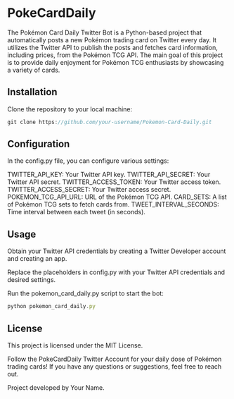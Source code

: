 # PokeCardDaily

The Pokémon Card Daily Twitter Bot is a Python-based project that automatically posts a new Pokémon trading card on Twitter every day. It utilizes the Twitter API to publish the posts and fetches card information, including prices, from the Pokémon TCG API. The main goal of this project is to provide daily enjoyment for Pokémon TCG enthusiasts by showcasing a variety of cards.

## Installation
Clone the repository to your local machine:
```javascript
git clone https://github.com/your-username/Pokemon-Card-Daily.git
```

## Configuration
In the config.py file, you can configure various settings:

TWITTER_API_KEY: Your Twitter API key.
TWITTER_API_SECRET: Your Twitter API secret.
TWITTER_ACCESS_TOKEN: Your Twitter access token.
TWITTER_ACCESS_SECRET: Your Twitter access secret.
POKEMON_TCG_API_URL: URL of the Pokémon TCG API.
CARD_SETS: A list of Pokémon TCG sets to fetch cards from.
TWEET_INTERVAL_SECONDS: Time interval between each tweet (in seconds).

## Usage
Obtain your Twitter API credentials by creating a Twitter Developer account and creating an app.

Replace the placeholders in config.py with your Twitter API credentials and desired settings.

Run the pokemon_card_daily.py script to start the bot:

```javascript
python pokemon_card_daily.py
```

## License
This project is licensed under the MIT License.

Follow the PokeCardDaily Twitter Account for your daily dose of Pokémon trading cards! If you have any questions or suggestions, feel free to reach out.

Project developed by Your Name.
